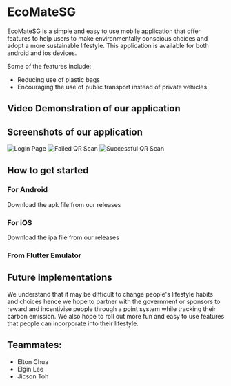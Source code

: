 # EcoMateSG
EcoMateSG is a simple and easy to use mobile application that offer features to help users to make environmentally conscious choices and adopt a more sustainable lifestyle. 
This application is available for both android and ios devices.

Some of the features include:
- Reducing use of plastic bags
- Encouraging the use of public transport instead of private vehicles

## Video Demonstration of our application


## Screenshots of our application
![Login Page](/assets/login_page.jpg)
![Failed QR Scan](/assets/failed_qr.jpg)
![Successful QR Scan](/assets/successful_qr.jpg)

## How to get started
### For Android
Download the apk file from our releases

### For iOS
Download the ipa file from our releases

### From Flutter Emulator


## Future Implementations
We understand that it may be difficult to change people's lifestyle habits and choices hence we hope to partner with the government or sponsors to reward and incentivise people through a point system while tracking their carbon emission.
We also hope to roll out more fun and easy to use features that people can incorporate into their lifestyle.

## Teammates:
- Elton Chua 
- Elgin Lee
- Jicson Toh